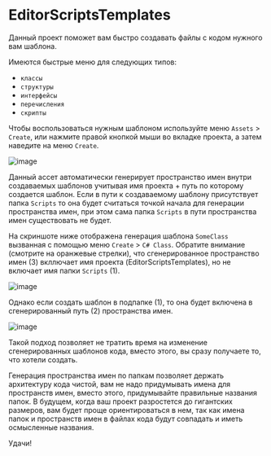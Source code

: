 # EditorScriptsTemplates
Данный проект поможет вам быстро создавать файлы с кодом нужного вам шаблона.

Имеются быстрые меню для следующих типов:
- `классы`
- `структуры`
- `интерфейсы`
- `перечисления`
- `скрипты`

Чтобы воспользоваться нужным шаблоном используйте меню `Assets` > `Create`, или нажмите правой кнопкой мыши во вкладке проекта, а затем наведите на меню `Create`.

![image](https://user-images.githubusercontent.com/5365111/157711668-419d0d02-df98-4a4f-b4bc-cdabff2523a9.png)

Данный ассет автоматически генерирует пространство имен внутри создаваемых шаблонов учитывая имя проекта + путь по которому создается шаблон. Если в пути к создаваемому шаблону присутствует папка `Scripts` то она будет считаться точкой начала для генерации пространства имен, при этом сама папка `Scripts` в пути пространства имен существовать не будет.

На скриншоте ниже отображена генерация шаблона `SomeClass` вызванная с помощью меню `Create` > `C# Class`. Обратите внимание (смотрите на оранжевые стрелки), что сгенерированное пространство имен (3) вкллючает имя проекта (EditorScriptsTemplates), но не включает имя папки `Scripts` (1).

![image](https://user-images.githubusercontent.com/5365111/157711239-94f4d04a-ed3b-4da8-aa21-5e0aa3699d99.png)

Однако если создать шаблон в подпапке (1), то она будет включена в сгенерированный путь (2) пространства имен. 

![image](https://user-images.githubusercontent.com/5365111/157711987-0c4e0cef-7357-441c-ba04-6e067e601668.png)

Такой подход позволяет не тратить время на изменение сгенерированных шаблонов кода, вместо этого, вы сразу получаете то, что хотели создать.

Генерация пространства имен по папкам позволяет держать архитектуру кода чистой, вам не надо придумывать имена для пространств имен, вместо этого, придумывайте правильные названия папок. В будущем, когда ваш проект разростется до гигантских размеров, вам будет проще ориентироваться в нем, так как имена папок и пространств имен в файлах кода будут совпадать и иметь осмысленные названия.

Удачи!
